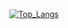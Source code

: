 <p align="center"> <br/> <br/>
  <a href="https://github.com/anuraghazra/github-readme-stats">
     <img align="center" src="https://github-readme-stats.vercel.app/api/top-langs/?username=Armi-B&theme=neon&langs_count=12&layout=compact" alt="Top_Langs"/>
  </a>
</p>
